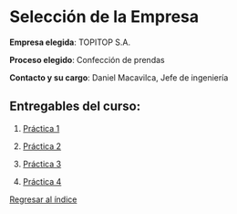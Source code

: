 # Selección de la Empresa

**Empresa elegida**: TOPITOP S.A.

**Proceso elegido**: Confección de prendas

**Contacto y su cargo**: Daniel Macavilca, Jefe de ingeniería

## Entregables del curso:

1. [Práctica 1](PC1)

2. [Práctica 2](PC2)
   
3. [Práctica 3](PC3)

4. [Práctica 4](PC4)

[Regresar al índice](../README.md)
